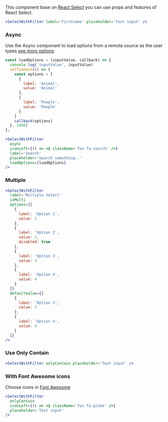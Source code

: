 This component base on [React Select](https://react-select.com/home) you can use props and features of React Select.

```jsx
<SelectWithFilter label='Firstname' placeholder='Text input' />
```

### Async
Use the Async component to load options from a remote source as the user types [see more options](https://react-select.com/async)
```jsx
const loadOptions = (inputValue, callback) => {
  console.log('inputValue', inputValue)
  setTimeout(() => {
    const options = [
      {
        label: 'Animal',
        value: 'Animal'
      },
      {
        label: 'People',
        value: 'People'
      }
    ]
    callback(options)
  }, 1000)
};

<SelectWithFilter
  async
  iconLeft={() => <i className='fas fa-search' />}
  label='Search'
  placeholder='Search something..'
  loadOptions={loadOptions}
/>
```

### Multiple

```jsx
<SelectWithFilter
  label='Multiple Select'
  isMulti
  options={[
    {
      label: 'Option 1',
      value: 1
    },
    {
      label: 'Option 2',
      value: 2,
      disabled: true
    },
    {
      label: 'Option 3',
      value: 3
    },
    {
      label: 'Option 4',
      value: 4
    }
  ]}
  defaultValue={[
    {
      label: 'Option 3',
      value: 3
    },
    {
      label: 'Option 4',
      value: 4
    }
  ]}
/>
```

### Use Only Contain

```jsx
<SelectWithFilter onlyContain placeholder='Text input' />
```

### With Font Awesome icons

Choose icons in [Font Awesome](https://fontawesome.com/icons)

```jsx
<SelectWithFilter
  onlyContain
  iconLeft={() => <i className='fas fa-globe' />}
  placeholder='Text input'
/>
```
